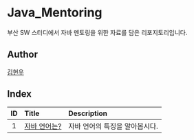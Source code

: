# Java_Mentoring

부산 SW 스터디에서 자바 멘토링을 위한 자료를 담은 리포지토리입니다.

## Author

[김현우](http://github.com/Coalery)

## Index

|ID|Title|Description|
|:---:|:---|:---|
|1|[자바 언어는?](./001/README.md)|자바 언어의 특징을 알아봅시다.|
